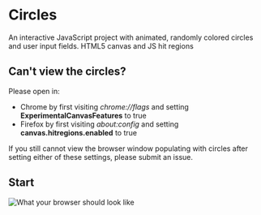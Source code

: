 # Circles
An interactive JavaScript project with animated, randomly colored circles and user input fields.
HTML5 canvas and JS hit regions

## Can't view the circles?
Please open in:
* Chrome by first visiting _chrome://flags_ and setting **ExperimentalCanvasFeatures** to true
* Firefox by first visiting _about:config_ and setting **canvas.hitregions.enabled** to true

If you still cannot view the browser window populating with circles after setting either of these settings, please submit an issue.

## Start
![What your browser should look like](https://github.com/kellyzhou/circles/circles-initial-screenshot.png "Initial screen")